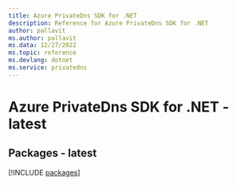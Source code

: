 ```yaml
---
title: Azure PrivateDns SDK for .NET
description: Reference for Azure PrivateDns SDK for .NET
author: pallavit
ms.author: pallavit
ms.data: 12/27/2022
ms.topic: reference
ms.devlang: dotnet
ms.service: privatedns
---
```

# Azure PrivateDns SDK for .NET - latest
## Packages - latest
[!INCLUDE [packages](privatedns-index.md)]